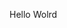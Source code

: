 Hello Wolrd



























































































































































































































































































































































































































































































































































































































































































































































































































































































































































































































































































































































































































































































































































































































































































































































































































































































































































































































































































































































